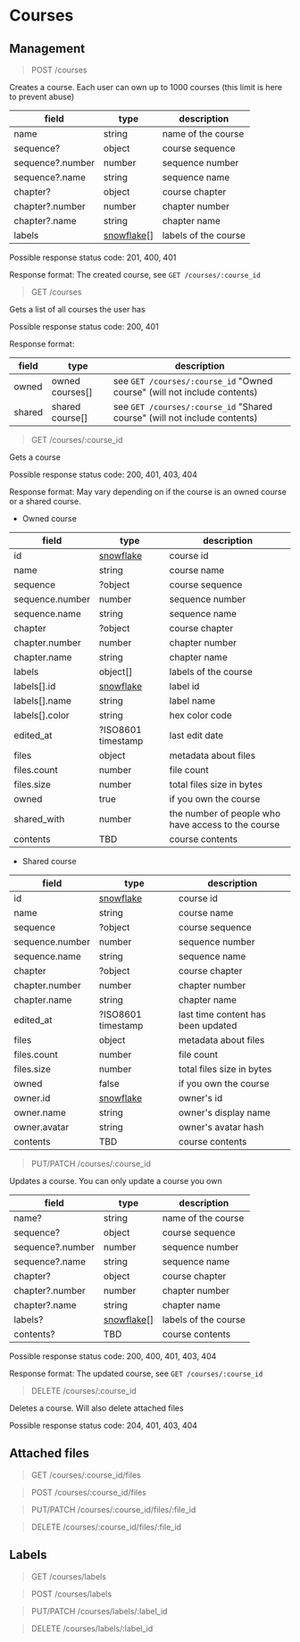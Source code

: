 # Courses

## Management 

> POST /courses

Creates a course. Each user can own up to 1000 courses (this limit is here to prevent abuse)

| field | type | description |
|----|----|----|
| name | string | name of the course |
| sequence? | object | course sequence |
| sequence?.number | number | sequence number |
| sequence?.name | string | sequence name |
| chapter? | object | course chapter |
| chapter?.number | number | chapter number |
| chapter?.name | string | chapter name |
| labels | [snowflake](REFERENCE.md#snowflakes)[] | labels of the course |

Possible response status code: 201, 400, 401

Response format: The created course, see `GET /courses/:course_id`


> GET /courses

Gets a list of all courses the user has

Possible response status code: 200, 401

Response format:

| field | type | description |
|----|----|----|
| owned | owned courses[] | see `GET /courses/:course_id` "Owned course" (will not include contents) |
| shared | shared course[] | see `GET /courses/:course_id` "Shared course" (will not include contents) |

> GET /courses/:course_id

Gets a course

Possible response status code: 200, 401, 403, 404

Response format: May vary depending on if the course is an owned course or a shared course.

 - Owned course

| field | type | description |
|----|----|----|
| id | [snowflake](REFERENCE.md#snowflakes) | course id |
| name | string | course name |
| sequence | ?object | course sequence |
| sequence.number | number | sequence number |
| sequence.name | string | sequence name |
| chapter | ?object | course chapter |
| chapter.number | number | chapter number |
| chapter.name | string | chapter name |
| labels | object[] | labels of the course |
| labels[].id | [snowflake](REFERENCE.md#snowflakes) | label id |
| labels[].name | string | label name |
| labels[].color | string | hex color code |
| edited_at | ?ISO8601 timestamp | last edit date |
| files | object | metadata about files |
| files.count | number | file count |
| files.size | number | total files size in bytes |
| owned | true | if you own the course |
| shared_with | number | the number of people who have access to the course |
| contents | TBD | course contents |

 - Shared course

| field | type | description |
|----|----|----|
| id | [snowflake](REFERENCE.md#snowflakes) | course id |
| name | string | course name |
| sequence | ?object | course sequence |
| sequence.number | number | sequence number |
| sequence.name | string | sequence name |
| chapter | ?object | course chapter |
| chapter.number | number | chapter number |
| chapter.name | string | chapter name |
| edited_at | ?ISO8601 timestamp | last time content has been updated |
| files | object | metadata about files |
| files.count | number | file count |
| files.size | number | total files size in bytes |
| owned | false | if you own the course |
| owner.id | [snowflake](REFERENCE.md#snowflakes) | owner's id |
| owner.name | string | owner's display name |
| owner.avatar | string | owner's avatar hash |
| contents | TBD | course contents |


> PUT/PATCH /courses/:course_id

Updates a course. You can only update a course you own

| field | type | description |
|----|----|----|
| name? | string | name of the course |
| sequence? | object | course sequence |
| sequence?.number | number | sequence number |
| sequence?.name | string | sequence name |
| chapter? | object | course chapter |
| chapter?.number | number | chapter number |
| chapter?.name | string | chapter name |
| labels? | [snowflake](REFERENCE.md#snowflakes)[] | labels of the course |
| contents? | TBD | course contents |

Possible response status code: 200, 400, 401, 403, 404

Response format: The updated course, see `GET /courses/:course_id`


> DELETE /courses/:course_id

Deletes a course. Will also delete attached files

Possible response status code: 204, 401, 403, 404

## Attached files

> GET /courses/:course_id/files


> POST /courses/:course_id/files


> PUT/PATCH /courses/:course_id/files/:file_id


> DELETE /courses/:course_id/files/:file_id


## Labels

> GET /courses/labels


> POST /courses/labels


> PUT/PATCH /courses/labels/:label_id


> DELETE /courses/labels/:label_id

<!--
<desc>

| field | type | description |
|----|----|----|

Possible response status code: <codes>

Response format:

| field | type | description |
|----|----|----|
-->
